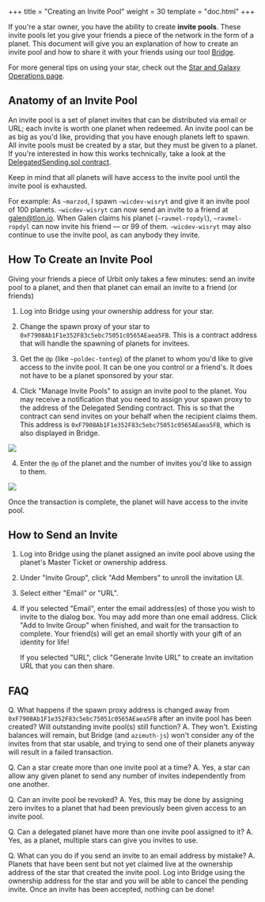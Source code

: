 +++
title = "Creating an Invite Pool"
weight = 30
template = "doc.html"
+++

If you're a star owner, you have the ability to create **invite pools**. These
invite pools let you give your friends a piece of the network in the form of a
planet. This document will give you an explanation of how to create an invite
pool and how to share it with your friends using our tool
[Bridge](https://bridge.urbit.org).

For more general tips on using your star, check out the [Star and Galaxy
Operations page](https://urbit.org/using/operations/stars-and-galaxies/).

## Anatomy of an Invite Pool

An invite pool is a set of planet invites that can be distributed via email or
URL; each invite is worth one planet when redeemed. An invite pool can be as big
as you'd like, providing that you have enough planets left to spawn. All invite
pools must be created by a star, but they must be given to a planet. If you're
interested in how this works technically, take a look at the
[DelegatedSending.sol
contract](https://github.com/urbit/azimuth/blob/master/contracts/DelegatedSending.sol).

Keep in mind that all planets will have access to the invite pool until the
invite pool is exhausted.

For example: As `~marzod`, I spawn `~wicdev-wisryt` and give it an invite pool
of 100 planets. `~wicdev-wisryt` can now send an invite to a friend at
galen@tlon.io. When Galen claims his planet (`~ravmel-ropdyl`), `~ravmel-ropdyl`
can now invite his friend — or 99 of them. `~wicdev-wisryt` may also continue to
use the invite pool, as can anybody they invite.

## How To Create an Invite Pool

Giving your friends a piece of Urbit only takes a few minutes: send an invite
pool to a planet, and then that planet can email an invite to a friend (or
friends)

1. Log into Bridge using your ownership address for your star.

2. Change the spawn proxy of your star to
   `0xF7908Ab1F1e352F83c5ebc75051c0565AEaea5FB`. This is a contract address that
   will handle the spawning of planets for invitees.

3. Get the `@p` (like `~poldec-tonteg`) of the planet to whom you'd like to give
   access to the invite pool. It can be one you control or a friend's. It does
   not have to be a planet sponsored by your star.

3. Click "Manage Invite Pools" to assign an invite pool to the planet. You may
   receive a notification that you need to assign your spawn proxy to the
   address of the Delegated Sending contract. This is so that the contract can
   send invites on your behalf when the recipient claims them. This address is
   `0xF7908Ab1F1e352F83c5ebc75051c0565AEaea5FB`, which is also displayed in Bridge.

![](https://media.urbit.org/docs/invite-pool/browser-point.png)

4. Enter the `@p` of the planet and the number of invites you'd like to assign to them.

![](https://media.urbit.org/docs/invite-pool/browser-create-pool.png)

Once the transaction is complete, the planet will have access to the invite pool.

## How to Send an Invite

1. Log into Bridge using the planet assigned an invite pool above using the
   planet's Master Ticket or ownership address.
   
2. Under "Invite Group", click "Add Members" to unroll the invitation UI.

3. Select either "Email" or "URL".

4. If you selected "Email", enter the email address(es) of those you wish to
   invite to the dialog box. You may add more than one email address. Click "Add to
   Invite Group" when finished, and wait for the transaction to complete. Your
   friend(s) will get an email shortly with your gift of an identity for life!

   If you selected "URL", click "Generate Invite URL" to create an invitation URL
   that you can then share.

## FAQ

Q. What happens if the spawn proxy address is changed away from
`0xF7908Ab1F1e352F83c5ebc75051c0565AEaea5FB` after an invite pool has been
created? Will outstanding invite pool(s) still function?
A. They won't. Existing balances will remain, but Bridge (and `azimuth-js`) won't
consider any of the invites from that star usable, and trying to send one of
their planets anyway will result in a failed transaction.

Q. Can a star create more than one invite pool at a time?
A. Yes, a star can allow any given planet to send any number of invites
independently from one another.

Q. Can an invite pool be revoked?
A. Yes, this may be done by assigning zero invites to a planet that had been
previously been given access to an invite pool.

Q. Can a delegated planet have more than one invite pool assigned to it?
A. Yes, as a planet, multiple stars can give you invites to use.

Q. What can you do if you send an invite to an email address by mistake?
A. Planets that have been sent but not yet claimed live at the
ownership address of the star that created the invite pool. Log into Bridge
using the ownership address for the star and you will be able to cancel the
pending invite. Once an invite has been accepted, nothing can be done!
